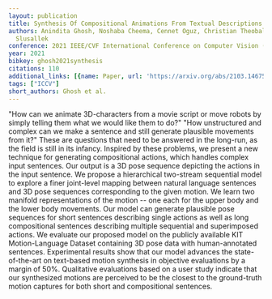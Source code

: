 ```yaml
---
layout: publication
title: Synthesis Of Compositional Animations From Textual Descriptions
authors: Anindita Ghosh, Noshaba Cheema, Cennet Oguz, Christian Theobalt, Philipp
  Slusallek
conference: 2021 IEEE/CVF International Conference on Computer Vision (ICCV)
year: 2021
bibkey: ghosh2021synthesis
citations: 110
additional_links: [{name: Paper, url: 'https://arxiv.org/abs/2103.14675'}]
tags: ["ICCV"]
short_authors: Ghosh et al.
---
```

"How can we animate 3D-characters from a movie script or move robots by
simply telling them what we would like them to do?" "How unstructured and
complex can we make a sentence and still generate plausible movements from it?"
These are questions that need to be answered in the long-run, as the field is
still in its infancy. Inspired by these problems, we present a new technique
for generating compositional actions, which handles complex input sentences.
Our output is a 3D pose sequence depicting the actions in the input sentence.
We propose a hierarchical two-stream sequential model to explore a finer
joint-level mapping between natural language sentences and 3D pose sequences
corresponding to the given motion. We learn two manifold representations of the
motion -- one each for the upper body and the lower body movements. Our model
can generate plausible pose sequences for short sentences describing single
actions as well as long compositional sentences describing multiple sequential
and superimposed actions. We evaluate our proposed model on the publicly
available KIT Motion-Language Dataset containing 3D pose data with
human-annotated sentences. Experimental results show that our model advances
the state-of-the-art on text-based motion synthesis in objective evaluations by
a margin of 50%. Qualitative evaluations based on a user study indicate that
our synthesized motions are perceived to be the closest to the ground-truth
motion captures for both short and compositional sentences.